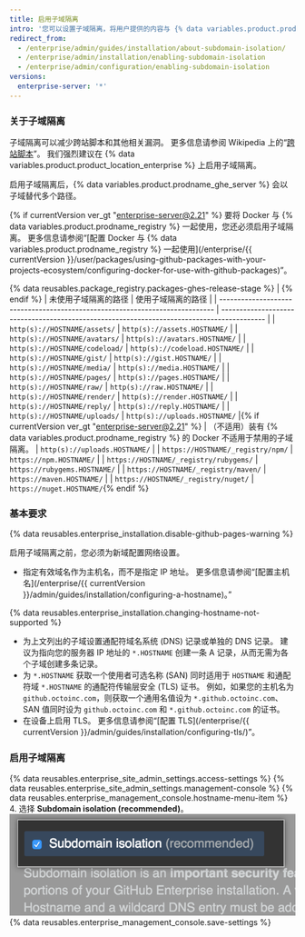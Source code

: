 ```yaml
---
title: 启用子域隔离
intro: '您可以设置子域隔离，将用户提供的内容与 {% data variables.product.prodname_ghe_server %} 设备的其他部分安全地隔离。'
redirect_from:
  - /enterprise/admin/guides/installation/about-subdomain-isolation/
  - /enterprise/admin/installation/enabling-subdomain-isolation
  - /enterprise/admin/configuration/enabling-subdomain-isolation
versions:
  enterprise-server: '*'
---
```


### 关于子域隔离

子域隔离可以减少跨站脚本和其他相关漏洞。 更多信息请参阅 Wikipedia 上的“[跨站脚本](http://en.wikipedia.org/wiki/Cross-site_scripting)”。 我们强烈建议在 {% data variables.product.product_location_enterprise %} 上启用子域隔离。

启用子域隔离后，{% data variables.product.prodname_ghe_server %} 会以子域替代多个路径。

{% if currentVersion ver_gt "enterprise-server@2.21" %}
要将 Docker 与
{% data variables.product.prodname_registry %} 一起使用，您还必须启用子域隔离。 更多信息请参阅“[配置 Docker 与 {% data variables.product.prodname_registry %} 一起使用](/enterprise/{{ currentVersion }}/user/packages/using-github-packages-with-your-projects-ecosystem/configuring-docker-for-use-with-github-packages)”。

{% data reusables.package_registry.packages-ghes-release-stage %}
|
{% endif %}
| 未使用子域隔离的路径                                                                   | 使用子域隔离的路径                                                                                  |
| ---------------------------------------------------------------------------- | ------------------------------------------------------------------------------------------ |
| `http(s)://HOSTNAME/assets/`                                                 | `http(s)://assets.HOSTNAME/`                                                               |
| `http(s)://HOSTNAME/avatars/`                                                | `http(s)://avatars.HOSTNAME/`                                                              |
| `http(s)://HOSTNAME/codeload/`                                               | `http(s)://codeload.HOSTNAME/`                                                             |
| `http(s)://HOSTNAME/gist/`                                                   | `http(s)://gist.HOSTNAME/`                                                                 |
| `http(s)://HOSTNAME/media/`                                                  | `http(s)://media.HOSTNAME/`                                                                |
| `http(s)://HOSTNAME/pages/`                                                  | `http(s)://pages.HOSTNAME/`                                                                |
| `http(s)://HOSTNAME/raw/`                                                    | `http(s)://raw.HOSTNAME/`                                                                  |
| `http(s)://HOSTNAME/render/`                                                 | `http(s)://render.HOSTNAME/`                                                               |
| `http(s)://HOSTNAME/reply/`                                                  | `http(s)://reply.HOSTNAME/`                                                                |
| `http(s)://HOSTNAME/uploads/`                                                | `http(s)://uploads.HOSTNAME/`     |{% if currentVersion ver_gt "enterprise-server@2.21" %}
| （不适用）装有 {% data variables.product.prodname_registry %} 的 Docker 不适用于禁用的子域隔离。 | `http(s)://uploads.HOSTNAME/`                                                              |
| `https://HOSTNAME/_registry/npm/`                                            | `https://npm.HOSTNAME/`                                                                    |
| `https://HOSTNAME/_registry/rubygems/`                                       | `https://rubygems.HOSTNAME/`                                                               |
| `https://HOSTNAME/_registry/maven/`                                          | `https://maven.HOSTNAME/`                                                                  |
| `https://HOSTNAME/_registry/nuget/`                                          | `https://nuget.HOSTNAME/`{% endif %}

### 基本要求

{% data reusables.enterprise_installation.disable-github-pages-warning %}

启用子域隔离之前，您必须为新域配置网络设置。

- 指定有效域名作为主机名，而不是指定 IP 地址。 更多信息请参阅“[配置主机名](/enterprise/{{ currentVersion }}/admin/guides/installation/configuring-a-hostname)。”

{% data reusables.enterprise_installation.changing-hostname-not-supported %}

- 为上文列出的子域设置通配符域名系统 (DNS) 记录或单独的 DNS 记录。 建议为指向您的服务器 IP 地址的 `*.HOSTNAME` 创建一条 A 记录，从而无需为各个子域创建多条记录。
- 为 `*.HOSTNAME` 获取一个使用者可选名称 (SAN) 同时适用于 `HOSTNAME` 和通配符域 `*.HOSTNAME` 的通配符传输层安全 (TLS) 证书。 例如，如果您的主机名为 `github.octoinc.com`，则获取一个通用名值设为 `*.github.octoinc.com`、SAN 值同时设为 `github.octoinc.com` 和 `*.github.octoinc.com` 的证书。
- 在设备上启用 TLS。 更多信息请参阅“[配置 TLS](/enterprise/{{ currentVersion }}/admin/guides/installation/configuring-tls/)”。

### 启用子域隔离

{% data reusables.enterprise_site_admin_settings.access-settings %}
{% data reusables.enterprise_site_admin_settings.management-console %}
{% data reusables.enterprise_management_console.hostname-menu-item %}
4. 选择 **Subdomain isolation (recommended)**。 ![启用子域隔离的复选框](/assets/images/enterprise/management-console/subdomain-isolation.png)
{% data reusables.enterprise_management_console.save-settings %}
